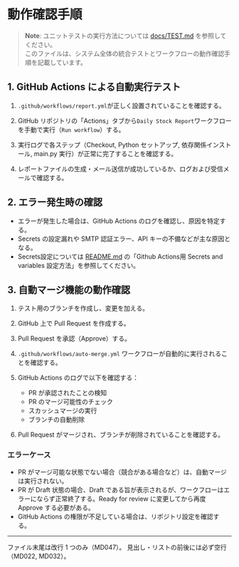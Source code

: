 # 動作確認手順

> **Note**: ユニットテストの実行方法については [docs/TEST.md](../../docs/TEST.md) を参照してください。  
> このファイルは、システム全体の統合テストとワークフローの動作確認手順を記載しています。

## 1. GitHub Actions による自動実行テスト

1. `.github/workflows/report.yml`が正しく設置されていることを確認する。

2. GitHub リポジトリの「Actions」タブから`Daily Stock Report`ワークフローを手動で実行（`Run workflow`）する。

3. 実行ログで各ステップ（Checkout, Python セットアップ, 依存関係インストール, main.py 実行）が正常に完了することを確認する。

4. レポートファイルの生成・メール送信が成功しているか、ログおよび受信メールで確認する。

## 2. エラー発生時の確認

- エラーが発生した場合は、GitHub Actions のログを確認し、原因を特定する。
- Secrets の設定漏れや SMTP 認証エラー、API キーの不備などが主な原因となる。
- Secrets設定については [README.md](../../README.md) の「Github Actions用 Secrets and variables 設定方法」を参照してください。

## 3. 自動マージ機能の動作確認

1. テスト用のブランチを作成し、変更を加える。

2. GitHub 上で Pull Request を作成する。

3. Pull Request を承認（Approve）する。

4. `.github/workflows/auto-merge.yml` ワークフローが自動的に実行されることを確認する。

5. GitHub Actions のログで以下を確認する：
   - PR が承認されたことの検知
   - PR のマージ可能性のチェック
   - スカッシュマージの実行
   - ブランチの自動削除

6. Pull Request がマージされ、ブランチが削除されていることを確認する。

### エラーケース

- PR がマージ可能な状態でない場合（競合がある場合など）は、自動マージは実行されない。
- PR が Draft 状態の場合、Draft である旨が表示されるが、ワークフローはエラーにならず正常終了する。Ready for review に変更してから再度 Approve する必要がある。
- GitHub Actions の権限が不足している場合は、リポジトリ設定を確認する。

---

ファイル末尾は改行 1 つのみ（MD047）。
見出し・リストの前後には必ず空行（MD022, MD032）。
